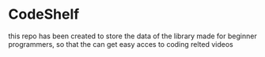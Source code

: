 # CodeShelf
this repo has been created to store the data of the library made for beginner programmers, so that the can get easy acces to coding relted videos

